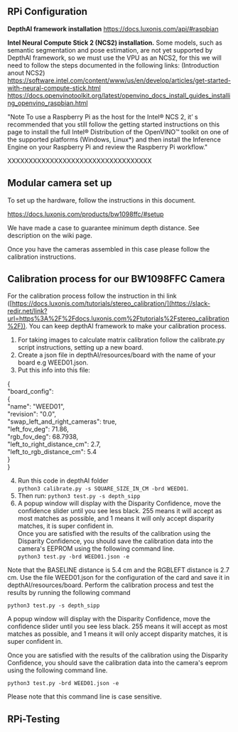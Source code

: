 
## RPi Configuration

**DepthAI framework installation**
https://docs.luxonis.com/api/#raspbian

**Intel Neural Compute Stick 2 (NCS2) installation.**
Some models, such as semantic segmentation and pose estimation, are not yet supported by DepthAI framework, so we must use the VPU as an NCS2, for this we will need to follow the steps documented in the following links:
(Introduction anout NCS2) https://software.intel.com/content/www/us/en/develop/articles/get-started-with-neural-compute-stick.html
https://docs.openvinotoolkit.org/latest/openvino_docs_install_guides_installing_openvino_raspbian.html

"Note To use a Raspberry Pi as the host for the Intel® NCS 2, it’ s recommended that you still follow the getting started instructions on this page to install the full Intel® Distribution of the OpenVINO™ toolkit on one of the supported platforms (Windows, Linux*) and then install the Inference Engine on your Raspberry Pi and review the Raspberry Pi workflow."

XXXXXXXXXXXXXXXXXXXXXXXXXXXXXXXXXX


## Modular camera set up

To set up the hardware, follow the instructions in this document.

https://docs.luxonis.com/products/bw1098ffc/#setup

We have made a case to guarantee minimum depth distance. See description on the wiki page.

Once you have the cameras assembled in this case please follow the calibration instructions.

## Calibration process for our BW1098FFC Camera

For the calibration process follow the instruction in thi link ([https://docs.luxonis.com/tutorials/stereo_calibration/](https://slack-redir.net/link?url=https%3A%2F%2Fdocs.luxonis.com%2Ftutorials%2Fstereo_calibration%2F)). You can keep depthAI framework to make your calibration process.  
1) For taking images to calculate matrix calibration follow the calibrate.py script instructions, setting up a new board.  
2) Create a json file in depthAI/resources/board with the name of your board e.g WEED01.json.  
3) Put this info into this file:  

{  
    "board_config":  
    {  
        "name": "WEED01",  
        "revision": "0.0",  
        "swap_left_and_right_cameras": true,  
        "left_fov_deg": 71.86,  
        "rgb_fov_deg": 68.7938,  
        "left_to_right_distance_cm": 2.7,  
        "left_to_rgb_distance_cm": 5.4  
    }  
}

4) Run this code in depthAI folder  
`python3 calibrate.py -s SQUARE_SIZE_IN_CM -brd WEED01`.  
5) Then run:  `python3 test.py -s depth_sipp`  
6) A popup window will display with the Disparity Confidence, move the confidence slider until you see less black. 255 means it will accept as most matches as possible, and 1 means it will only accept disparity matches, it is super confident in.  
Once you are satisfied with the results of the calibration using the Disparity Confidence, you should save the calibration data into the camera's EEPROM using the following command line.  
`python3 test.py -brd WEED01.json -e`

Note that the BASELINE distance is 5.4 cm and the RGBLEFT distance is 2.7 cm. Use the file WEED01.json for the configuration of the card and save it in depthAI/resources/board. Perform the calibration process and test the results by running the following command 

`python3 test.py -s depth_sipp`

A popup window will display with the Disparity Confidence, move the confidence slider until you see less black. 255 means it will accept as most matches as possible, and 1 means it will only accept disparity matches, it is super confident in. 

Once you are satisfied with the results of the calibration using the Disparity Confidence, you should save the calibration data into the camera's eeprom using the following command line.

`python3 test.py -brd WEED01.json -e`

Please note that this command line is case sensitive.



## RPi-Testing
